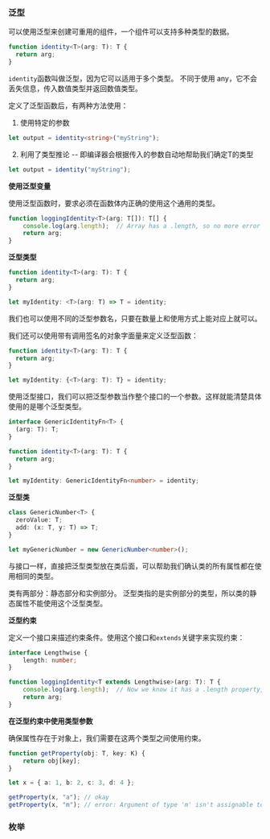 ### 泛型

可以使用泛型来创建可重用的组件，一个组件可以支持多种类型的数据。

```ts
function identity<T>(arg: T): T {
  return arg;
}
```

`identity`函数叫做泛型，因为它可以适用于多个类型。 不同于使用 any，它不会丢失信息，传入数值类型并返回数值类型。

定义了泛型函数后，有两种方法使用：

1. 使用特定的参数
```ts
let output = identity<string>("myString");
```

2. 利用了类型推论 -- 即编译器会根据传入的参数自动地帮助我们确定T的类型
```ts
let output = identity("myString");
```

**使用泛型变量**

使用泛型函数时，要求必须在函数体内正确的使用这个通用的类型。

```ts
function loggingIdentity<T>(arg: T[]): T[] {
    console.log(arg.length);  // Array has a .length, so no more error
    return arg;
}
```

**泛型类型**

```ts
function identity<T>(arg: T): T {
  return arg;
}

let myIdentity: <T>(arg: T) => T = identity;
```

我们也可以使用不同的泛型参数名，只要在数量上和使用方式上能对应上就可以。

我们还可以使用带有调用签名的对象字面量来定义泛型函数：

```ts
function identity<T>(arg: T): T {
  return arg;
}

let myIdentity: {<T>(arg: T): T} = identity;
```

使用泛型接口，我们可以把泛型参数当作整个接口的一个参数。这样就能清楚具体使用的是哪个泛型类型。

```ts
interface GenericIdentityFn<T> {
  (arg: T): T;
}

function identity<T>(arg: T): T {
  return arg;
}

let myIdentity: GenericIdentityFn<number> = identity;
```

**泛型类**

```ts
class GenericNumber<T> {
  zeroValue: T;
  add: (x: T, y: T) => T;
}

let myGenericNumber = new GenericNumber<number>();
```

与接口一样，直接把泛型类型放在类后面，可以帮助我们确认类的所有属性都在使用相同的类型。

类有两部分：静态部分和实例部分。 泛型类指的是实例部分的类型，所以类的静态属性不能使用这个泛型类型。

**泛型约束**

定义一个接口来描述约束条件。使用这个接口和`extends`关键字来实现约束：

```ts
interface Lengthwise {
    length: number;
}

function loggingIdentity<T extends Lengthwise>(arg: T): T {
    console.log(arg.length);  // Now we know it has a .length property, so no more error
    return arg;
}
```

**在泛型约束中使用类型参数**

确保属性存在于对象上，我们需要在这两个类型之间使用约束。

```ts
function getProperty(obj: T, key: K) {
    return obj[key];
}

let x = { a: 1, b: 2, c: 3, d: 4 };

getProperty(x, "a"); // okay
getProperty(x, "m"); // error: Argument of type 'm' isn't assignable to 'a' | 'b' | 'c' | 'd'.
```

### 枚举

